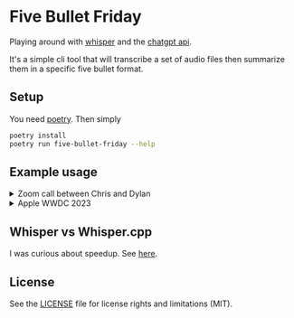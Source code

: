 # Five Bullet Friday 

Playing around with [whisper](https://github.com/openai/whisper) and the [chatgpt api](https://platform.openai.com/docs/api-reference).

It's a simple cli tool that will transcribe a set of audio files then summarize them in a specific five bullet format.

## Setup

You need [poetry](https://python-poetry.org/docs/). Then simply

```bash
poetry install
poetry run five-bullet-friday --help
```

## Example usage

<details>
<summary>Zoom call between Chris and Dylan</summary>

```
$ ls audios/
GMT20240503-181236_Recording.mp4
$ ls transcripts/
$ OPENAI_API_KEY=... poetry run five-bullet-friday audios/ transcripts/
Hi all -

Your Five Bullet Friday:

1) **Innovative Use of AI for Meeting Summaries**
   - Dylan has creatively utilized OpenAI's Whisper model and the GPT-4 through the Langchain library to transcribe and summarize our Zoom call recordings into concise bullet points. This automation aims to streamline the summary process that was previously done manually.

2) **Exploration of Effective Prompt Engineering**
   - One of the key successes this week has been refining the prompts used in GPT-4 to generate more precise and useful summaries. This ‘prompt engineering’ is crucial as it greatly influences the quality of automated outputs and is also less straightforward than traditional coding.

3) **Cost Analysis of AI Tools**
   - Dylan reviewed the cost-effectiveness of using various AI tools for transcription and summarization tasks. The focus was on understanding the token usage and financial implications of using OpenAI's services versus others like Grok, highlighting a trend towards more affordable AI solutions.

4) **Challenges in AI Summary Generation**
   - Despite the breakthroughs, generating interesting and unique bullet points from limited content remains challenging. This reflects a need for richer content or more context to produce valuable summaries, emphasizing the importance of tailored data input for AI-powered tasks.

5) **Future Directions and Improvements**
   - Looking ahead, there are plans to refine the summarization process further by possibly automating comparative analyses using benchmarks. This would help in quantitatively measuring and improving the performance of different models and prompting strategies.

Have a great weekend,
Chris
```

### Rendered version

Hi all -

Your Five Bullet Friday:

1) **Innovative Use of AI for Meeting Summaries**
   - Dylan has creatively utilized OpenAI's Whisper model and the GPT-4 through the Langchain library to transcribe and summarize our Zoom call recordings into concise bullet points. This automation aims to streamline the summary process that was previously done manually.

2) **Exploration of Effective Prompt Engineering**
   - One of the key successes this week has been refining the prompts used in GPT-4 to generate more precise and useful summaries. This ‘prompt engineering’ is crucial as it greatly influences the quality of automated outputs and is also less straightforward than traditional coding.

3) **Cost Analysis of AI Tools**
   - Dylan reviewed the cost-effectiveness of using various AI tools for transcription and summarization tasks. The focus was on understanding the token usage and financial implications of using OpenAI's services versus others like Grok, highlighting a trend towards more affordable AI solutions.

4) **Challenges in AI Summary Generation**
   - Despite the breakthroughs, generating interesting and unique bullet points from limited content remains challenging. This reflects a need for richer content or more context to produce valuable summaries, emphasizing the importance of tailored data input for AI-powered tasks.

5) **Future Directions and Improvements**
   - Looking ahead, there are plans to refine the summarization process further by possibly automating comparative analyses using benchmarks. This would help in quantitatively measuring and improving the performance of different models and prompting strategies.

Have a great weekend,

Chris
</details>

<details>
<summary>Apple WWDC 2023</summary>

```bash
$ ls audios/
apple-wwdc-2023.mp3
$ ls transcripts/
$ OPENAI_API_KEY=... poetry run five-bullet-friday audios/ transcripts/
Hi all -

Your Five Bullet Friday:

1) **Introduction of the 15-inch MacBook Air**
   - Apple announced the launch of the new 15-inch MacBook Air, which is described as the world's best 15-inch laptop due to its thin and light design, exceptional performance, and all-day battery life. It features the M2 chip, making it significantly faster than the fastest Intel-based MacBook Air models.

2) **Mac Studio and Mac Pro Updates**
   - The Mac Studio has been updated to include the M2 Max and the new M2 Ultra chips, enhancing its performance significantly for professional use in fields like video processing and 3D rendering. The Mac Pro now integrates Apple Silicon with M2 Ultra, offering substantial performance improvements and flexibility with PCI expansion.

3) **Enhancements in iOS 17**
   - iOS 17 introduces new features focused on improving user communication with updates to the Phone, FaceTime, and Messages apps. Notable additions include personalized contact posters, live voicemail transcriptions, and more immersive and interactive ways to share content through AirDrop.

4) **Revolutionary Apple Vision Pro**
   - Apple unveiled the Vision Pro, a new AR platform that blends digital content with the real world, creating immersive experiences. It operates with a fully three-dimensional interface controlled by eyes, hands, and voice, aiming to redefine personal computing, work, and entertainment.

5) **Advancements in macOS Sonoma**
   - macOS Sonoma will feature enhanced gaming experiences, better personalization through interactive widgets, and new productivity tools for video conferencing. It also includes significant updates to Safari for improved browsing privacy and efficiency.

Have a great weekend,

Chris
```

### Rendered version

Hi all -

Your Five Bullet Friday:

1) **Introduction of the 15-inch MacBook Air**
   - Apple announced the launch of the new 15-inch MacBook Air, which is described as the world's best 15-inch laptop due to its thin and light design, exceptional performance, and all-day battery life. It features the M2 chip, making it significantly faster than the fastest Intel-based MacBook Air models.

2) **Mac Studio and Mac Pro Updates**
   - The Mac Studio has been updated to include the M2 Max and the new M2 Ultra chips, enhancing its performance significantly for professional use in fields like video processing and 3D rendering. The Mac Pro now integrates Apple Silicon with M2 Ultra, offering substantial performance improvements and flexibility with PCI expansion.

3) **Enhancements in iOS 17**
   - iOS 17 introduces new features focused on improving user communication with updates to the Phone, FaceTime, and Messages apps. Notable additions include personalized contact posters, live voicemail transcriptions, and more immersive and interactive ways to share content through AirDrop.

4) **Revolutionary Apple Vision Pro**
   - Apple unveiled the Vision Pro, a new AR platform that blends digital content with the real world, creating immersive experiences. It operates with a fully three-dimensional interface controlled by eyes, hands, and voice, aiming to redefine personal computing, work, and entertainment.

5) **Advancements in macOS Sonoma**
   - macOS Sonoma will feature enhanced gaming experiences, better personalization through interactive widgets, and new productivity tools for video conferencing. It also includes significant updates to Safari for improved browsing privacy and efficiency.

Have a great weekend,

Chris
</details>

## Whisper vs Whisper.cpp

I was curious about speedup. See [here](./whisper-vs-whisper-cpp.md).

## License

See the [LICENSE](./LICENSE.md) file for license rights and limitations (MIT).
